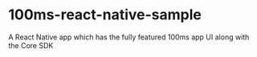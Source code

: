# 100ms-react-native-sample
A React Native app which has the fully featured 100ms app UI along with the Core SDK

